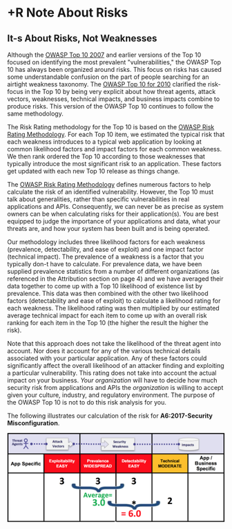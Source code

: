 # +R Note About Risks

## It-s About Risks, Not Weaknesses

Although the [OWASP Top 10 2007](https://www.owasp.org/index.php/Top10) and earlier versions of the Top 10 focused on identifying the most prevalent "vulnerabilities," the OWASP Top 10 has always been organized around risks. This focus on risks has caused some understandable confusion on the part of people searching for an airtight weakness taxonomy. The [OWASP Top 10 for 2010](https://www.owasp.org/index.php/Top_10_2010) clarified the risk-focus in the Top 10 by being very explicit about how threat agents, attack vectors, weaknesses, technical impacts, and business impacts combine to produce risks. This version of the OWASP Top 10 continues to follow the same methodology.

The Risk Rating methodology for the Top 10 is based on the [OWASP Risk Rating Methodology](https://www.owasp.org/index.php/OWASP_Risk_Rating_Methodology). For each Top 10 item, we estimated the typical risk that each weakness introduces to a typical web application by looking at common likelihood factors and impact factors for each common weakness. We then rank ordered the Top 10 according to those weaknesses that typically introduce the most significant risk to an application. These factors get updated with each new Top 10 release as things change.

The [OWASP Risk Rating Methodology](https://www.owasp.org/index.php/OWASP_Risk_Rating_Methodology) defines numerous factors to help calculate the risk of an identified vulnerability. However, the Top 10 must talk about generalities, rather than specific vulnerabilities in real applications and APIs. Consequently, we can never be as precise as system owners can be when calculating risks for their application(s). You are best equipped to judge the importance of your applications and data, what your threats are, and how your system has been built and is being operated.

Our methodology includes three likelihood factors for each weakness (prevalence, detectability, and ease of exploit) and one impact factor (technical impact). The prevalence of a weakness is a factor that you typically don-t have to calculate. For prevalence data, we have been supplied prevalence statistics from a number of different organizations (as referenced in the Attribution section on page 4) and we have averaged their data together to come up with a Top 10 likelihood of existence list by prevalence. This data was then combined with the other two likelihood factors (detectability and ease of exploit) to calculate a likelihood rating for each weakness. The likelihood rating was then multiplied by our estimated average technical impact for each item to come up with an overall risk ranking for each item in the Top 10 (the higher the result the higher the risk).  

Note that this approach does not take the likelihood of the threat agent into account. Nor does it account for any of the various technical details associated with your particular application. Any of these factors could significantly affect the overall likelihood of an attacker finding and exploiting a particular vulnerability. This rating does not take into account the actual impact on your business. _Your organization_ will have to decide how much security risk from applications and APIs the _organization_ is willing to accept given your culture, industry, and regulatory environment. The purpose of the OWASP Top 10 is not to do this risk analysis for you.

The following illustrates our calculation of the risk for **A6:2017-Security Misconfiguration**.

![Risk Calculation for A6:2017-Security Misconfiguration](images/0xc0-risk-explanation.png)


